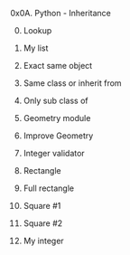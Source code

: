 0x0A. Python - Inheritance

0. Lookup

1. My list

2. Exact same object

3. Same class or inherit from

4. Only sub class of

5. Geometry module

6. Improve Geometry

7. Integer validator

8. Rectangle

9. Full rectangle

10. Square #1

11. Square #2

12. My integer
